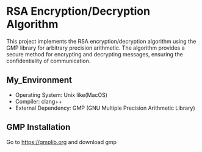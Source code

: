 # RSA Encryption/Decryption Algorithm

This project implements the RSA encryption/decryption algorithm using the GMP library for arbitrary precision arithmetic. The algorithm provides a secure method for encrypting and decrypting messages, ensuring the confidentiality of communication.

## My_Environment

- Operating System: Unix like(MacOS)  
- Compiler: clang++  
- External Dependency: GMP (GNU Multiple Precision Arithmetic Library)  

## GMP Installation

Go to https://gmplib.org and download gmp  
